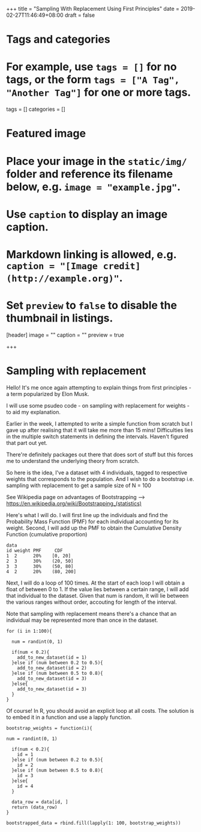 +++
title = "Sampling With Replacement Using First Principles"
date = 2019-02-27T11:46:49+08:00
draft = false

# Tags and categories
# For example, use `tags = []` for no tags, or the form `tags = ["A Tag", "Another Tag"]` for one or more tags.
tags = []
categories = []

# Featured image
# Place your image in the `static/img/` folder and reference its filename below, e.g. `image = "example.jpg"`.
# Use `caption` to display an image caption.
#   Markdown linking is allowed, e.g. `caption = "[Image credit](http://example.org)"`.
# Set `preview` to `false` to disable the thumbnail in listings.
[header]
image = ""
caption = ""
preview = true

+++

# Sampling with replacement

Hello! It's me once again attempting to explain things from first principles - a term popularized by Elon Musk. 

I will use some psudeo code - on sampling with replacement for weights - to aid my explanation. 

Earlier in the week, I attempted to write a simple function from scratch but I gave up after realising that it will take me more than 15 mins! Difficulties lies in the multiple switch statements in defining the intervals. Haven't figured that part out yet.

There're definitely packages out there that does sort of stuff but this forces me to understand the underlying theory from scratch.

So here is the idea, I've a dataset with 4 individuals, tagged to respective weights that corresponds to the population. And I wish to do a bootstrap i.e. sampling with replacement to get a sample size of N = 100

See Wikipedia page on advantages of Bootstrapping --> https://en.wikipedia.org/wiki/Bootstrapping_(statistics)

Here's what I will do. I will first line up the individuals and find the Probability Mass Function (PMF) for each individual accounting for its weight. Second, I will add up the PMF to obtain the Cumulative Density Function (cumulative proportion)

```
data
id weight PMF     CDF
1  2      20%    [0, 20]
2  3      30%    (20, 50]
3  3      30%    (50, 80]
4  2      20%    (80, 200]

```

Next, I will do a loop of 100 times. At the start of each loop I will obtain a float of between 0 to 1. If the value lies between a certain range, I will add that individual to the dataset. Given that num is random, it will lie between the various ranges without order, accouting for length of the interval.

Note that sampling with replacement means there's a chance that an individual may be represented more than once in the dataset.

```
for (i in 1:100){

  num = randint(0, 1)
  
  if(num < 0.2){
    add_to_new_dataset(id = 1)
  }else if (num between 0.2 to 0.5){
    add_to_new_dataset(id = 2)
  }else if (num between 0.5 to 0.8){
    add_to_new_dataset(id = 3)
  }else{
    add_to_new_dataset(id = 3)
  }
}

```

Of course! In R, you should avoid an explicit loop at all costs. The solution is to embed it in a function and use a lapply function.

```
bootstrap_weights = function(i){

num = randint(0, 1)

  if(num < 0.2){
    id = 1
  }else if (num between 0.2 to 0.5){
    id = 2 
  }else if (num between 0.5 to 0.8){
    id = 3
  }else{
    id = 4
  }
  
  data_row = data[id, ]
  return (data_row)
}

bootstrapped_data = rbind.fill(lapply(1: 100, bootstrap_weights))

```